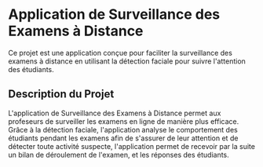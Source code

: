 # Application de Surveillance des Examens à Distance

Ce projet est une application conçue pour faciliter la surveillance des examens à distance en utilisant la détection faciale pour suivre l'attention des étudiants.

## Description du Projet

L'application de Surveillance des Examens à Distance permet aux profeseurs de surveiller les examens en ligne de manière plus efficace. Grâce à la détection faciale, l'application analyse le comportement des étudiants pendant les examens afin de s'assurer de leur attention et de détecter toute activité suspecte, l'application permet de recevoir par la suite un bilan de déroulement de l'examen, et les réponses des étudiants.

